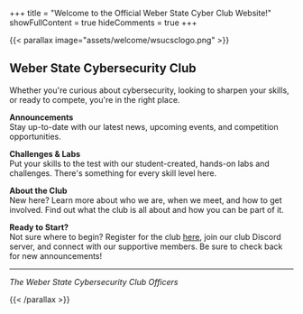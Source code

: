 +++
title = "Welcome to the Official Weber State Cyber Club Website!"
showFullContent = true
hideComments = true
+++

{{< parallax image="assets/welcome/wsucsclogo.png" >}}

## Weber State Cybersecurity Club

Whether you're curious about cybersecurity, looking to sharpen your skills, or ready to compete, you're in the right place.

**<i class="fas fa-bullhorn"></i> Announcements**  
Stay up-to-date with our latest news, upcoming events, and competition opportunities.

**<i class="fa-solid fa-bullseye"></i> Challenges & Labs**  
Put your skills to the test with our student-created, hands-on labs and challenges. There's something for every skill level here.

**<i class="fas fa-info-circle"></i> About the Club**  
New here? Learn more about who we are, when we meet, and how to get involved. Find out what the club is all about and how you can be part of it.

**<i class="fas fa-rocket"></i> Ready to Start?**  
Not sure where to begin? Register for the club [here](https://weberorgs.dserec.com/online/clubsports), join our club Discord server, and connect with our supportive members. Be sure to check back for new announcements!

---

_The Weber State Cybersecurity Club Officers_

<i class="fa-solid fa-user-secret"></i><i class="fa-solid fa-user-secret"></i><i class="fa-solid fa-user-secret"></i><i class="fa-solid fa-user-secret"></i>

{{< /parallax >}}

</div>
